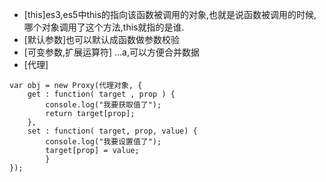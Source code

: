 * [this]es3,es5中this的指向该函数被调用的对象,也就是说函数被调用的时候,哪个对象调用了这个方法,this就指的是谁.
* [默认参数]也可以默认成函数做参数校验
* [可变参数,扩展运算符] ...a,可以方便合并数据
* [代理]
```
var obj = new Proxy(代理对象, {
    get : function( target , prop ) {
        console.log("我要获取值了");
        return target[prop];
    },
    set : function( target, prop, value) {
        console.log("我要设置值了");
        target[prop] = value;
        }
});
```
